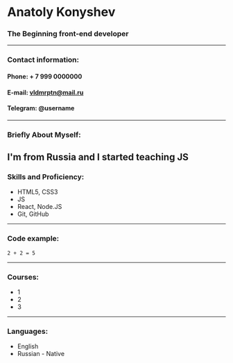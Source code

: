 # Anatoly Konyshev
### The Beginning front-end developer
----
### Contact information:

#### Phone: + 7 999 0000000
#### E-mail: vldmrptn@mail.ru
#### Telegram: @username
----
### Briefly About Myself:
I'm from Russia and I started teaching JS
----
### Skills and Proficiency:
* HTML5, CSS3
* JS
* React, Node.JS
* Git, GitHub
----
### Code example:
```
2 + 2 = 5
```
----
### Courses:
* 1
* 2
* 3
----
### Languages:
* English
* Russian - Native
